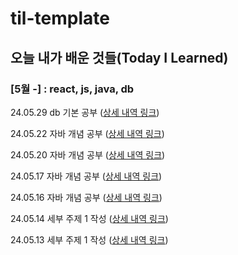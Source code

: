 # til-template

## 오늘 내가 배운 것들(Today I Learned)

### [5월 -] : react, js, java, db

24.05.29 db 기본 공부 ([상세 내역 링크](https://github.com/100-hours-a-week/robin-til/blob/main/May/2024-05-29.md))

24.05.22 자바 개념 공부 ([상세 내역 링크](https://github.com/100-hours-a-week/robin-til/blob/main/May/2024-05-22.md))

24.05.20 자바 개념 공부 ([상세 내역 링크](https://github.com/100-hours-a-week/robin-til/blob/main/May/2024-05-20.md))

24.05.17 자바 개념 공부 ([상세 내역 링크](https://github.com/100-hours-a-week/robin-til/blob/main/May/2024-05-17.md))

24.05.16 자바 개념 공부 ([상세 내역 링크](https://github.com/100-hours-a-week/robin-til/blob/main/May/2024-05-16.md))

24.05.14 세부 주제 1 작성 ([상세 내역 링크](https://github.com/100-hours-a-week/robin-til/blob/main/May/2024-05-14.md))

24.05.13 세부 주제 1 작성 ([상세 내역 링크](https://github.com/100-hours-a-week/robin-til/blob/main/May/2024-05-13.md))

